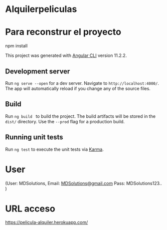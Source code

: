 # Alquilerpeliculas

# Para reconstrur el proyecto

npm install

This project was generated with [Angular CLI](https://github.com/angular/angular-cli) version 11.2.2.

## Development server

Run `ng serve --open` for a dev server. Navigate to `http://localhost:4000/`. The app will automatically reload if you change any of the source files.
 

## Build

Run `ng build ` to build the project. The build artifacts will be stored in the `dist/` directory. Use the `--prod` flag for a production build.

## Running unit tests

Run `ng test` to execute the unit tests via [Karma](https://karma-runner.github.io).


# User

(User: MDSolutions,
 Email: MDSolutions@gmail.com 
 Pass: MDSolutions123.. )

 # URL acceso
 https://pelicula-alquiler.herokuapp.com/


 